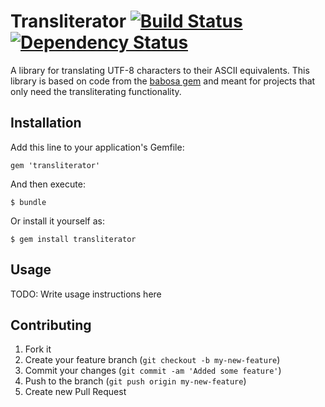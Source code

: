 # Transliterator [![Build Status](https://secure.travis-ci.org/eet-nu/transliterator.png)][Travis CI] [![Dependency Status](https://gemnasium.com/eet-nu/transliterator.png)][Gemnasium]


A library for translating UTF-8 characters to their ASCII equivalents. This
library is based on code from the [babosa gem][Babosa] and meant for projects
that only need the transliterating functionality.

## Installation

Add this line to your application's Gemfile:

    gem 'transliterator'

And then execute:

    $ bundle

Or install it yourself as:

    $ gem install transliterator

## Usage

TODO: Write usage instructions here

## Contributing

1. Fork it
2. Create your feature branch (`git checkout -b my-new-feature`)
3. Commit your changes (`git commit -am 'Added some feature'`)
4. Push to the branch (`git push origin my-new-feature`)
5. Create new Pull Request

[Travis CI]: http://travis-ci.org/eet-nu/transliterator
[Gemnasium]: https://gemnasium.com/eet-nu/transliterator
[Babosa]: http://norman.github.com/babosa/
